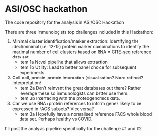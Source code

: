 # ASI/OSC hackathon

The code repository for the analysis in ASI/OSC Hackathon

There are three immunologists top challenges included in this Hackathon:

1. Minimal cluster identification/marker extraction: Identifying the ideal/minimal (i.e. 12-15) protein marker combinations to identify the maximal number of cell clusters based on RNA ± CITE-seq reference data set.
    + Item 1a Novel pipeline that allows extraction
    + Item 1b Utility: Lead to better panel choice for subsequent experiments.
2. Cell-cell, protein-protein interaction (visualisation? More refined? Interpretation?
    + Item 2a Don’t reinvent the great databases out there? Rather leverage these so immunologists can better use them.
    + Item 3b Interfacing with the proteogenomics data.
3. Can we use RNA+protein references to inform genes likely to be expressed in FACS subsets? Vice versa?
    + Item 3a Hopefully have a normalised reference FACS whole blood data set. Perhaps healthy vs COVID.


I'll post the analysis pipeline specifically for the challenge #1 and #2

